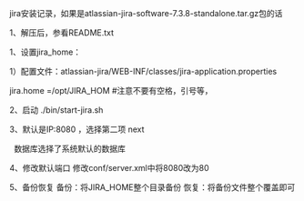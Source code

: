 jira安装记录，如果是atlassian-jira-software-7.3.8-standalone.tar.gz包的话

1、解压后，参看README.txt

1、设置jira_home：

1）配置文件：atlassian-jira/WEB-INF/classes/jira-application.properties

jira.home =/opt/JIRA_HOM  #注意不要有空格，引号等，


2、启动
./bin/start-jira.sh 

3、默认是IP:8080 ，选择第二项 next

   数据库选择了系统默认的数据库

4、修改默认端口
修改conf/server.xml中将8080改为80


5、备份恢复
备份：将JIRA_HOME整个目录备份
恢复：将备份文件整个覆盖即可
